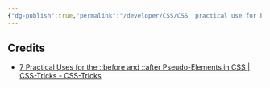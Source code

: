 ```yaml
---
{"dg-publish":true,"permalink":"/developer/CSS/CSS  practical use for before and after pseudo elements/","created":"2024-02-29T22:19:55.773-06:00","updated":"2024-03-01T00:18:14.000-06:00"}
---
```


## Credits
- [7 Practical Uses for the ::before and ::after Pseudo-Elements in CSS | CSS-Tricks - CSS-Tricks](https://css-tricks.com/7-practical-uses-for-the-before-and-after-pseudo-elements-in-css/)